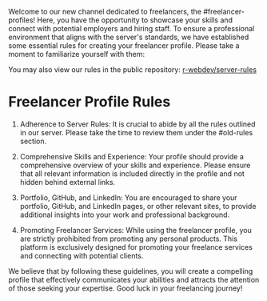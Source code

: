 Welcome to our new channel dedicated to freelancers, the #freelancer-profiles! Here, you have the opportunity to showcase your skills and connect with potential employers and hiring staff. To ensure a professional environment that aligns with the server's standards, we have established some essential rules for creating your freelancer profile. Please take a moment to familiarize yourself with them:

You may also view our rules in the public repository: [r-webdev/server-rules](https://github.com/r-webdev/server-rules)

# Freelancer Profile Rules

1. Adherence to Server Rules: It is crucial to abide by all the rules outlined in our server. Please take the time to review them under the #old-rules section.

2. Comprehensive Skills and Experience: Your profile should provide a comprehensive overview of your skills and experience. Please ensure that all relevant information is included directly in the profile and not hidden behind external links.

3. Portfolio, GitHub, and LinkedIn: You are encouraged to share your portfolio, GitHub, and LinkedIn pages, or other relevant sites, to provide additional insights into your work and professional background.

4. Promoting Freelancer Services: While using the freelancer profile, you are strictly prohibited from promoting any personal products. This platform is exclusively designed for promoting your freelance services and connecting with potential clients.

We believe that by following these guidelines, you will create a compelling profile that effectively communicates your abilities and attracts the attention of those seeking your expertise. Good luck in your freelancing journey!
